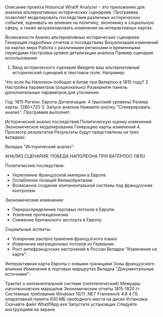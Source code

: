 Описание проекта
Historical WhatIf Analyzer - это приложение для анализа альтернативных исторических сценариев. Программа позволяет моделировать последствия различных исторических событий, оценивать их влияние на политику, экономику и социальную сферу, а также визуализировать изменения на интерактивных картах.

Возможности
Анализ альтернативных исторических сценариев
Генерация подробных отчетов о последствиях
Визуализация изменений на картах мира
Работа с различными регионами и временными периодами
Настройка уровня детализации анализа
Пример сценария использования
1. Ввод исторического сценария
Введите ваш альтернативный исторический сценарий в текстовое поле. Например:

Что если бы Наполеон победил в битве при Ватерлоо в 1815 году?
2. Настройка параметров (опционально)
Разверните панель дополнительных параметров для уточнения:

Год: 1815
Регион: Европа
Детализация: 4 (высокий уровень)
Размер карты: 1280×720
3. Запуск анализа
Нажмите кнопку "Сгенерировать анализ". Программа выполнит:

Исторический анализ последствий
Политическую оценку изменений
Экономическое моделирование
Генерацию карты изменений
4. Просмотр результатов
Результаты будут представлены на трех вкладках:

Вкладка "Исторический анализ":


АНАЛИЗ СЦЕНАРИЯ: ПОБЕДА НАПОЛЕОНА ПРИ ВАТЕРЛОО (1815)

Политические последствия:
- Укрепление Французской империи в Европе
- Ослабление позиций Великобритании
- Возможное создание континентальной системы под французским контролем

Экономические изменения:
- Перераспределение торговых потоков в Европе
- Усиление протекционизма
- Снижение британского экспорта в Европу

Социальные аспекты:
- Ускорение распространения французского языка
- Изменение миграционных потоков из Германии
- Рост антифранцузских настроений в России
Вкладка "Изменения на карте":

Интерактивная карта Европы с новыми границами
Зоны французского влияния
Изменения в торговых маршрутах
Вкладка "Документальные источники":

Трактат о континентальной системе (гипотетический)
Мемуары наполеоновских маршалов
Экономические отчеты 1815-1820 гг.
Системные требования
Windows 10/11
.NET Framework 4.8
4 ГБ оперативной памяти
500 МБ свободного места на диске
Установка
Скачайте файл WhatIfApp.exe
Запустите установщик
Следуйте инструкциям на экране
